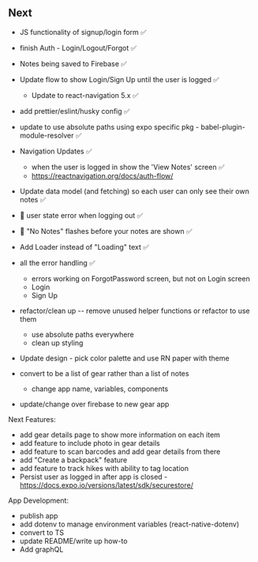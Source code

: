 ## Next

- JS functionality of signup/login form ✅
- finish Auth - Login/Logout/Forgot ✅
- Notes being saved to Firebase ✅
- Update flow to show Login/Sign Up until the user is logged ✅
  - Update to react-navigation 5.x ✅
- add prettier/eslint/husky config ✅
- update to use absolute paths using expo specific pkg - babel-plugin-module-resolver ✅
- Navigation Updates ✅
  - when the user is logged in show the 'View Notes' screen ✅
  - https://reactnavigation.org/docs/auth-flow/
- Update data model (and fetching) so each user can only see their own notes ✅
- 🐞 user state error when logging out ✅
- 🐞 "No Notes" flashes before your notes are shown ✅
- Add Loader instead of "Loading" text ✅
- all the error handling ✅
  - errors working on ForgotPassword screen, but not on Login screen
  - Login
  - Sign Up

- refactor/clean up -- remove unused helper functions or refactor to use them
  - use absolute paths everywhere
  - clean up styling

- Update design - pick color palette and use RN paper with theme
- convert to be a list of gear rather than a list of notes
  - change app name, variables, components
- update/change over firebase to new gear app

Next Features:
- add gear details page to show more information on each item
- add feature to include photo in gear details
- add feature to scan barcodes and add gear details from there
- add "Create a backpack" feature
- add feature to track hikes with ability to tag location
- Persist user as logged in after app is closed - https://docs.expo.io/versions/latest/sdk/securestore/

App Development:
- publish app
- add dotenv to manage environment variables (react-native-dotenv)
- convert to TS
- update README/write up how-to
- Add graphQL

